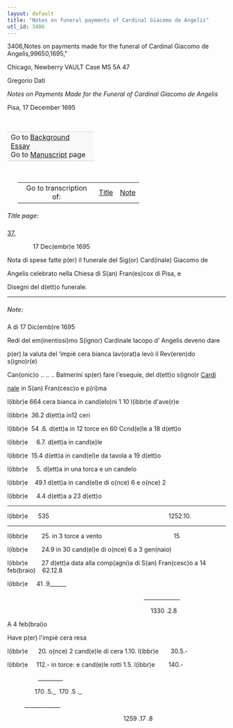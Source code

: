 ```yaml
---
layout: default
title: "Notes on funeral payments of Cardinal Giacomo de Angelis"
utl_id: 3406
---
```


3406,Notes on payments made for the funeral of Cardinal Giacomo de Angelis,99650,1695,"

Chicago, Newberry VAULT Case MS 5A 47


Gregorio Dati


*Notes on Payments Made for the Funeral of Cardinal Giacomo de Angelis*


Pisa, 17 December 1695


 

<table border="0.5" cellpadding="1" cellspacing="1" style="width: 200px; background-color:#F8F8F8;"><tbody style="border-color:#ccc"><tr style="border-color:#ccc"><td>Go to <a href="{{ site.baseurl }}/essay/067" target="_blank">Background Essay</a><br />
			Go to <a href="{{ site.baseurl }}/www/record.html?id=067" target="_blank">Manuscript</a> page</td>
</tr></tbody></table>
 


<table border="0.5" cellpadding="1" cellspacing="1" style="width: 280px; margin-left: 0.25in;"><tbody><tr style="border-color:#B3B6B7"><td style="text-align:center">Go to transcription of:</td>
<td style="text-align:center"><a href="#1">Title</a></td>
<td style="text-align:center"><a href="#2">Note</a></td>
</tr></tbody></table>
<h5 id="1" style="color:#555;">Title page:</h5>

<u>37.</u>


               17 Dec(embr)e 1695


Nota di spese fatte p(er) il funerale del Sig(or) Card(inale) Giacomo de


Angelis celebrato nella Chiesa di S(an) Fran(es)cox di Pisa, e


Disegni del d(ett)o funerale.


<hr /><h5 id="2" style="color:#555;">Note:</h5>

A di 17 Dic(emb)re 1695


Redi del em(inentissi)mo S(ignor) Cardinale Iacopo d’ Angelis deveno dare


p(er) la valuta del ‘impiè cera bianca lav(orat)a levò il Rev(eren)do s(igno)r(e)


Can(onic)o .. .. .. Balmerini sp(er) fare l'esequie, del d(ett)o s(igno)r <u>Cardi</u>


<u>nale</u> in S(an) Fran(cesc)o e p(ri)ma


l(ibbr)e 664 cera bianca in cand(elo)ni 1 10 l(ibbr)e d'ave(r)e


l(ibbr)e  36.2 d(ett)a in12 ceri


l(ibbr)e  54 .6. d(ett)a in 12 torce en 60 Ccnd(e)le a 18 d(ett)o


l(ibbr)e     6.7. d(ett)a in cand(e)le


l(ibbr)e  15.4 d(ett)a in cand(el)e da tavola a 19 d(ett)o


l(ibbr)e     5. d(ett)a in una torca e un candelo


l(ibbr)e    49.1 d(ett)a in cand(el)e di o(nce) 6 e o(nce) 2


l(ibbr)e     4.4 d(ett)a a 23 d(ett)o


______________


l(ibbr)e      535                                                                      1252.10.


______________


l(ibbr)e        25. in 3 torce a vento                                          15


l(ibbr)e        24.9 in 30 cand(el)e di o(nce) 6 a 3 gen(naio)


l(ibbr)e        27 d(ett)a data alla comp(agni)a di S(an) Fran(cesc)o a 14 feb(braio)    62.12.8


l(ibbr)e     41 .9______                                                                                     


                                                                                _____________


                                                                                    1330 .2.8


A 4 feb(brai)o


Have p(er) l'impiè cera resa


l(ibbr)e      20. o(nce) 2 cand(e)le di cera 1.10. l(ibbr)e       30.5.-


l(ibbr)e     112.- in torce: e cand(e)le rotti 1.5. l(ibbr)e        140.-


                  _________


                170 .5._  170 .5 ._


          _____________


                                                                    1259 .17 .8

